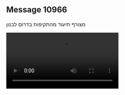 ## Message 10966

מצורף תיעוד מהתקיפות בדרום לבנון

![Video](https://data.iron-swords.co.il/2024/August/19/https://data.iron-swords.co.il/2024/August/19/10966/10966_media.mp4)
